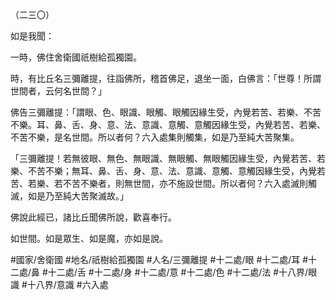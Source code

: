 （二三〇）

如是我聞：

一時，佛住舍衛國祇樹給孤獨園。

時，有比丘名三彌離提，往詣佛所，稽首佛足，退坐一面，白佛言：「世尊！所謂世間者，云何名世間？」

佛告三彌離提：「謂眼、色、眼識、眼觸、眼觸因緣生受，內覺若苦、若樂、不苦不樂。耳、鼻、舌、身、意、法、意識、意觸、意觸因緣生受，內覺若苦、若樂、不苦不樂，是名世間。所以者何？六入處集則觸集，如是乃至純大苦聚集。

「三彌離提！若無彼眼、無色、無眼識、無眼觸、無眼觸因緣生受，內覺若苦、若樂、不苦不樂；無耳、鼻、舌、身、意、法、意識、意觸、意觸因緣生受，內覺若苦、若樂、若不苦不樂者，則無世間，亦不施設世間。所以者何？六入處滅則觸滅，如是乃至純大苦聚滅故。」

佛說此經已，諸比丘聞佛所說，歡喜奉行。

如世間。如是眾生、如是魔，亦如是說。

#國家/舍衛國
#地名/祇樹給孤獨園
#人名/三彌離提
#十二處/眼
#十二處/耳
#十二處/鼻
#十二處/舌
#十二處/身
#十二處/意
#十二處/色
#十二處/法
#十八界/眼識
#十八界/意識
#六入處
